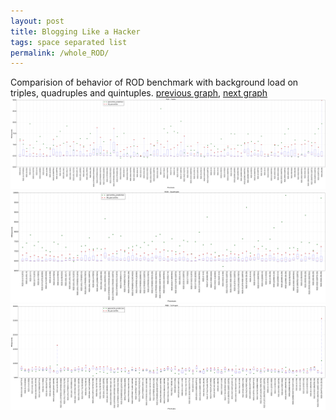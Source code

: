 ```yaml
---
layout: post
title: Blogging Like a Hacker
tags: space separated list
permalink: /whole_ROD/
---
```


Comparision of behavior of ROD benchmark with background load on triples, quadruples and quintuples.
[previous graph](../whole_RB/), [next graph](../whole_SMATRIX/)
<img src="./images/triple/ROD_box.png" alt="graph figure"><img src="./images/quadruple/ROD_box.png" alt="graph figure"><img src="./images/quintuple/ROD_box.png" alt="graph figure">